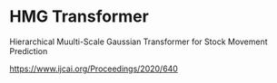 # HMG Transformer
Hierarchical Muulti-Scale Gaussian Transformer for Stock Movement Prediction

https://www.ijcai.org/Proceedings/2020/640
